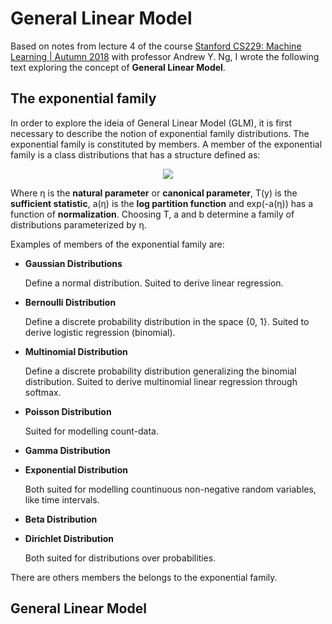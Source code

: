# General Linear Model
Based on notes from lecture 4 of the course [Stanford CS229: Machine Learning | Autumn 2018](https://www.youtube.com/playlist?list=PLoROMvodv4rMiGQp3WXShtMGgzqpfVfbU) with professor Andrew Y. Ng, I wrote the following text exploring the concept of **General Linear Model**.

## The exponential family
In order to explore the ideia of General Linear Model (GLM), it is first necessary to describe the notion of exponential family distributions. The exponential family is constituted by members. A member of the exponential family is a class distributions that has a structure defined as:

<p align="center"><img src="http://www.sciweavers.org/download/Tex2Img_1616606017.png"></p>

Where η is the **natural parameter** or **canonical parameter**, T(y) is the **sufficient statistic**, a(η) is the **log partition function** and exp(-a(η)) has a function of **normalization**. Choosing T, a and b determine a family of distributions parameterized by η.

Examples of members of the exponential family are:

* **Gaussian Distributions**

  Define a normal distribution. Suited to derive linear regression. 
  
* **Bernoulli Distribution**

  Define a discrete probability distribution in the space {0, 1}. Suited to derive logistic regression (binomial).
 
* **Multinomial Distribution**

  Define a discrete probability distribution generalizing the binomial distribution. Suited to derive multinomial linear regression through softmax.

* **Poisson Distribution**

  Suited for modelling count-data.

* **Gamma Distribution**
* **Exponential Distribution**
   
  Both suited for modelling countinuous non-negative random variables, like time intervals.
  
* **Beta Distribution**
* **Dirichlet Distribution**

  Both suited for distributions over probabilities.

There are others members the belongs to the exponential family.

## General Linear Model
